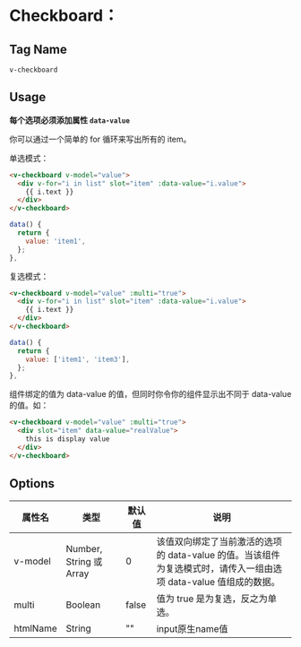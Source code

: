 # Checkboard：

## Tag Name

`v-checkboard`

## Usage

**每个选项必须添加属性 `data-value`**

你可以通过一个简单的 for 循环来写出所有的 item。

单选模式：
```html
<v-checkboard v-model="value">
  <div v-for="i in list" slot="item" :data-value="i.value">
    {{ i.text }}
  </div>
</v-checkboard>
```
```js
data() {
  return {
    value: 'item1',
  };
},
```

复选模式：
```html
<v-checkboard v-model="value" :multi="true">
  <div v-for="i in list" slot="item" :data-value="i.value">
    {{ i.text }}
  </div>
</v-checkboard>
```
```js
data() {
  return {
    value: ['item1', 'item3'],
  };
},
```

组件绑定的值为 data-value 的值，但同时你令你的组件显示出不同于 data-value 的值。如：
```html
<v-checkboard v-model="value" :multi="true">
  <div slot="item" data-value="realValue">
    this is display value
  </div>
</v-checkboard>
```




## Options

属性名   |    类型   |     默认值     |     说明
----    | ----    | ----    | ----    |
v-model | Number, String 或 Array | 0 | 该值双向绑定了当前激活的选项的 data-value 的值。当该组件为复选模式时，请传入一组由选项 data-value 值组成的数据。
multi | Boolean | false | 值为 true 是为复选，反之为单选。
htmlName | String | "" | input原生name值
